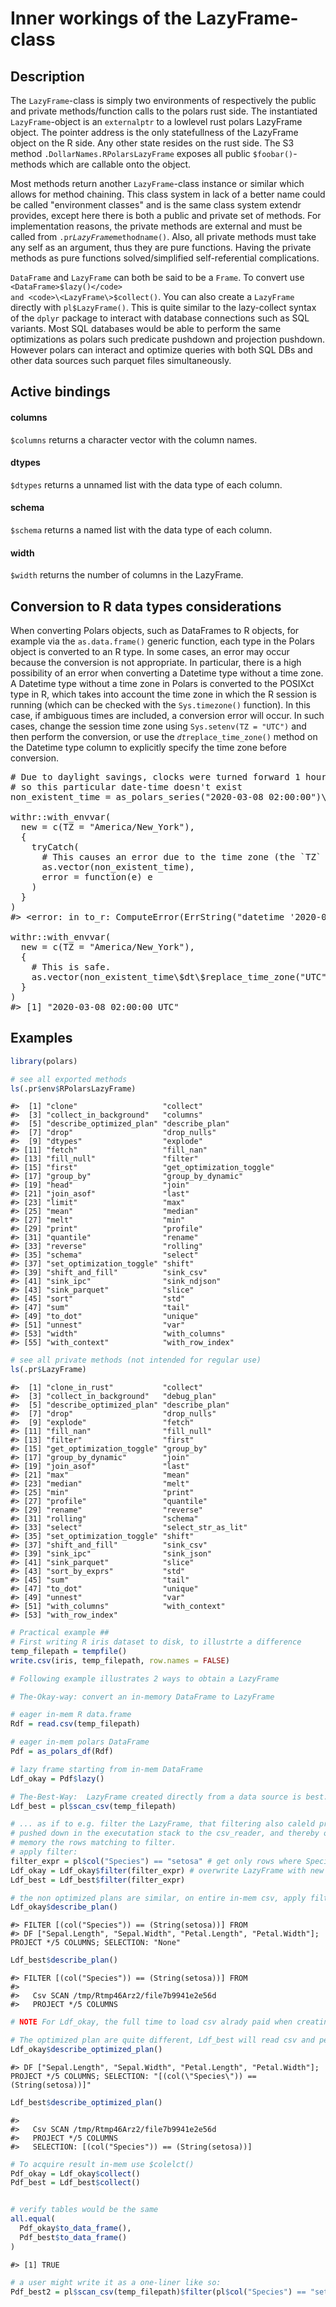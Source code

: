 

# Inner workings of the LazyFrame-class

## Description

The <code>LazyFrame</code>-class is simply two environments of
respectively the public and private methods/function calls to the polars
rust side. The instantiated <code>LazyFrame</code>-object is an
<code>externalptr</code> to a lowlevel rust polars LazyFrame object. The
pointer address is the only statefullness of the LazyFrame object on the
R side. Any other state resides on the rust side. The S3 method
<code>.DollarNames.RPolarsLazyFrame</code> exposes all public
<code style="white-space: pre;">$foobar()</code>-methods which are
callable onto the object.

Most methods return another <code>LazyFrame</code>-class instance or
similar which allows for method chaining. This class system in lack of a
better name could be called "environment classes" and is the same class
system extendr provides, except here there is both a public and private
set of methods. For implementation reasons, the private methods are
external and must be called from
<code>.pr$LazyFrame$methodname()</code>. Also, all private methods must
take any self as an argument, thus they are pure functions. Having the
private methods as pure functions solved/simplified self-referential
complications.

<code>DataFrame</code> and <code>LazyFrame</code> can both be said to be
a <code>Frame</code>. To convert use <code>\<DataFrame\>$lazy()</code>
and <code>\<LazyFrame\>$collect()</code>. You can also create a
<code>LazyFrame</code> directly with <code>pl$LazyFrame()</code>. This
is quite similar to the lazy-collect syntax of the <code>dplyr</code>
package to interact with database connections such as SQL variants. Most
SQL databases would be able to perform the same optimizations as polars
such predicate pushdown and projection pushdown. However polars can
interact and optimize queries with both SQL DBs and other data sources
such parquet files simultaneously.

## Active bindings

<h4>
columns
</h4>

<code style="white-space: pre;">$columns</code> returns a character
vector with the column names.

<h4>
dtypes
</h4>

<code style="white-space: pre;">$dtypes</code> returns a unnamed list
with the data type of each column.

<h4>
schema
</h4>

<code style="white-space: pre;">$schema</code> returns a named list with
the data type of each column.

<h4>
width
</h4>

<code style="white-space: pre;">$width</code> returns the number of
columns in the LazyFrame.

## Conversion to R data types considerations

When converting Polars objects, such as DataFrames to R objects, for
example via the <code>as.data.frame()</code> generic function, each type
in the Polars object is converted to an R type. In some cases, an error
may occur because the conversion is not appropriate. In particular,
there is a high possibility of an error when converting a Datetime type
without a time zone. A Datetime type without a time zone in Polars is
converted to the POSIXct type in R, which takes into account the time
zone in which the R session is running (which can be checked with the
<code>Sys.timezone()</code> function). In this case, if ambiguous times
are included, a conversion error will occur. In such cases, change the
session time zone using <code>Sys.setenv(TZ = "UTC")</code> and then
perform the conversion, or use the <code>$dt$replace_time_zone()</code>
method on the Datetime type column to explicitly specify the time zone
before conversion.

<pre># Due to daylight savings, clocks were turned forward 1 hour on Sunday, March 8, 2020, 2:00:00 am
# so this particular date-time doesn't exist
non_existent_time = as_polars_series("2020-03-08 02:00:00")\$str\$strptime(pl\$Datetime(), "%F %T")

withr::with_envvar(
  new = c(TZ = "America/New_York"),
  {
    tryCatch(
      # This causes an error due to the time zone (the `TZ` env var is affected).
      as.vector(non_existent_time),
      error = function(e) e
    )
  }
)
#&gt; &lt;error: in to_r: ComputeError(ErrString("datetime '2020-03-08 02:00:00' is non-existent in time zone 'America/New_York'. You may be able to use `non_existent='null'` to return `null` in this case.")) When calling: devtools::document()&gt;

withr::with_envvar(
  new = c(TZ = "America/New_York"),
  {
    # This is safe.
    as.vector(non_existent_time\$dt\$replace_time_zone("UTC"))
  }
)
#&gt; [1] "2020-03-08 02:00:00 UTC"
</pre>

## Examples

``` r
library(polars)

# see all exported methods
ls(.pr$env$RPolarsLazyFrame)
```

    #>  [1] "clone"                   "collect"                
    #>  [3] "collect_in_background"   "columns"                
    #>  [5] "describe_optimized_plan" "describe_plan"          
    #>  [7] "drop"                    "drop_nulls"             
    #>  [9] "dtypes"                  "explode"                
    #> [11] "fetch"                   "fill_nan"               
    #> [13] "fill_null"               "filter"                 
    #> [15] "first"                   "get_optimization_toggle"
    #> [17] "group_by"                "group_by_dynamic"       
    #> [19] "head"                    "join"                   
    #> [21] "join_asof"               "last"                   
    #> [23] "limit"                   "max"                    
    #> [25] "mean"                    "median"                 
    #> [27] "melt"                    "min"                    
    #> [29] "print"                   "profile"                
    #> [31] "quantile"                "rename"                 
    #> [33] "reverse"                 "rolling"                
    #> [35] "schema"                  "select"                 
    #> [37] "set_optimization_toggle" "shift"                  
    #> [39] "shift_and_fill"          "sink_csv"               
    #> [41] "sink_ipc"                "sink_ndjson"            
    #> [43] "sink_parquet"            "slice"                  
    #> [45] "sort"                    "std"                    
    #> [47] "sum"                     "tail"                   
    #> [49] "to_dot"                  "unique"                 
    #> [51] "unnest"                  "var"                    
    #> [53] "width"                   "with_columns"           
    #> [55] "with_context"            "with_row_index"

``` r
# see all private methods (not intended for regular use)
ls(.pr$LazyFrame)
```

    #>  [1] "clone_in_rust"           "collect"                
    #>  [3] "collect_in_background"   "debug_plan"             
    #>  [5] "describe_optimized_plan" "describe_plan"          
    #>  [7] "drop"                    "drop_nulls"             
    #>  [9] "explode"                 "fetch"                  
    #> [11] "fill_nan"                "fill_null"              
    #> [13] "filter"                  "first"                  
    #> [15] "get_optimization_toggle" "group_by"               
    #> [17] "group_by_dynamic"        "join"                   
    #> [19] "join_asof"               "last"                   
    #> [21] "max"                     "mean"                   
    #> [23] "median"                  "melt"                   
    #> [25] "min"                     "print"                  
    #> [27] "profile"                 "quantile"               
    #> [29] "rename"                  "reverse"                
    #> [31] "rolling"                 "schema"                 
    #> [33] "select"                  "select_str_as_lit"      
    #> [35] "set_optimization_toggle" "shift"                  
    #> [37] "shift_and_fill"          "sink_csv"               
    #> [39] "sink_ipc"                "sink_json"              
    #> [41] "sink_parquet"            "slice"                  
    #> [43] "sort_by_exprs"           "std"                    
    #> [45] "sum"                     "tail"                   
    #> [47] "to_dot"                  "unique"                 
    #> [49] "unnest"                  "var"                    
    #> [51] "with_columns"            "with_context"           
    #> [53] "with_row_index"

``` r
# Practical example ##
# First writing R iris dataset to disk, to illustrte a difference
temp_filepath = tempfile()
write.csv(iris, temp_filepath, row.names = FALSE)

# Following example illustrates 2 ways to obtain a LazyFrame

# The-Okay-way: convert an in-memory DataFrame to LazyFrame

# eager in-mem R data.frame
Rdf = read.csv(temp_filepath)

# eager in-mem polars DataFrame
Pdf = as_polars_df(Rdf)

# lazy frame starting from in-mem DataFrame
Ldf_okay = Pdf$lazy()

# The-Best-Way:  LazyFrame created directly from a data source is best...
Ldf_best = pl$scan_csv(temp_filepath)

# ... as if to e.g. filter the LazyFrame, that filtering also caleld predicate will be
# pushed down in the executation stack to the csv_reader, and thereby only bringing into
# memory the rows matching to filter.
# apply filter:
filter_expr = pl$col("Species") == "setosa" # get only rows where Species is setosa
Ldf_okay = Ldf_okay$filter(filter_expr) # overwrite LazyFrame with new
Ldf_best = Ldf_best$filter(filter_expr)

# the non optimized plans are similar, on entire in-mem csv, apply filter
Ldf_okay$describe_plan()
```

    #> FILTER [(col("Species")) == (String(setosa))] FROM
    #> DF ["Sepal.Length", "Sepal.Width", "Petal.Length", "Petal.Width"]; PROJECT */5 COLUMNS; SELECTION: "None"

``` r
Ldf_best$describe_plan()
```

    #> FILTER [(col("Species")) == (String(setosa))] FROM
    #> 
    #>   Csv SCAN /tmp/Rtmp46Arz2/file7b9941e2e56d
    #>   PROJECT */5 COLUMNS

``` r
# NOTE For Ldf_okay, the full time to load csv alrady paid when creating Rdf and Pdf

# The optimized plan are quite different, Ldf_best will read csv and perform filter simultaneously
Ldf_okay$describe_optimized_plan()
```

    #> DF ["Sepal.Length", "Sepal.Width", "Petal.Length", "Petal.Width"]; PROJECT */5 COLUMNS; SELECTION: "[(col(\"Species\")) == (String(setosa))]"

``` r
Ldf_best$describe_optimized_plan()
```

    #> 
    #>   Csv SCAN /tmp/Rtmp46Arz2/file7b9941e2e56d
    #>   PROJECT */5 COLUMNS
    #>   SELECTION: [(col("Species")) == (String(setosa))]

``` r
# To acquire result in-mem use $colelct()
Pdf_okay = Ldf_okay$collect()
Pdf_best = Ldf_best$collect()


# verify tables would be the same
all.equal(
  Pdf_okay$to_data_frame(),
  Pdf_best$to_data_frame()
)
```

    #> [1] TRUE

``` r
# a user might write it as a one-liner like so:
Pdf_best2 = pl$scan_csv(temp_filepath)$filter(pl$col("Species") == "setosa")
```
